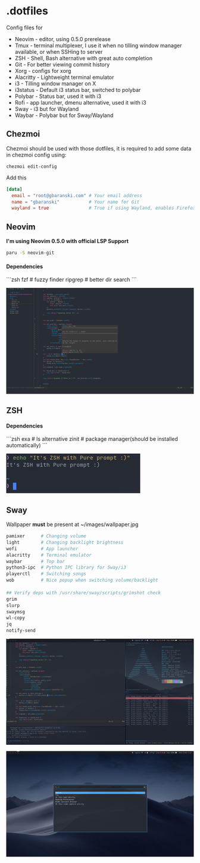 # .dotfiles
Config files for 
- Neovim - editor, using 0.5.0 prerelease
- Tmux - terminal multiplexer, I use it when no tilling window manager available, or when SSHing to server
- ZSH - Shell, Bash alternative with great auto completion
- Git - For better viewing commit history
- Xorg - configs for xorg 
- Alacritty - Lightweight terminal emulator
- i3 - Tilling window manager on X
- i3status - Default i3 status bar, switched to polybar
- Polybar - Status bar, used it with i3
- Rofi - app launcher, dmenu alternative, used it with i3
- Sway - i3 but for Wayland
- Waybar - Polybar but for Sway/Wayland

## Chezmoi
Chezmoi should be used with those dotfiles, it is required to add some data in chezmoi config using:
```
chezmoi edit-config
```
Add this
```toml
[data]
  email = "root@gbaranski.com" # Your email address
  name = "gbaranski"           # Your name for Git
  wayland = true               # True if using Wayland, enables Firefox/Chromium native wayland support
```

## Neovim

**I'm using Neovim 0.5.0 with official LSP Support**
```zsh
paru -S neovim-git
```

<h4>Dependencies</h4>
```zsh
fzf     # fuzzy finder
ripgrep # better dir search
```

![neovim-screenshot](neovim.png)

## ZSH
<h4>Dependencies</h4>
```zsh
exa   # ls alternative
zinit # package manager(should be installed automatically)
```

![zsh-screenshot](zsh.png)

## Sway

Wallpaper **must** be present at ~/images/wallpaper.jpg

```zsh
pamixer      # Changing volume
light        # Changing backlight brightness
wofi         # App launcher
alacritty    # Terminal emulator
waybar       # Top bar
python3-ipc  # Python IPC library for Sway/i3
playerctl    # Switching songs
wob          # Nice popup when switching volume/backlight 

## Verify deps with /usr/share/sway/scripts/grimshot check 
grim
slurp
swaymsg
wl-copy
jq
notify-send
```

![sway-ss](sway.png)

![wofi](wofi.png)

